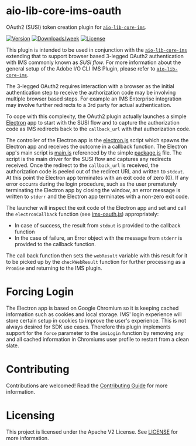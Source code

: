 aio-lib-core-ims-oauth
==========================

OAuth2 (SUSI) token creation plugin for [`aio-lib-core-ims`](https://github.com/adobe/aio-lib-core-ims).

[![Version](https://img.shields.io/npm/v/aio-lib-core-ims-oauth.svg)](https://npmjs.org/package/aio-lib-core-ims-oauth)
[![Downloads/week](https://img.shields.io/npm/dw/aio-lib-core-ims-oauth.svg)](https://npmjs.org/package/aio-lib-core-ims-oauth)
[![License](https://img.shields.io/npm/l/aio-lib-core-ims-oauth.svg)](https://github.com/adobe/aio-lib-core-ims-oauth/blob/master/package.json)

This plugin is intended to be used in conjunction with the [`aio-lib-core-ims`](https://github.com/adobe/aio-lib-core-ims) extending that to support browser based 3-legged OAuth2 authentication with IMS commonly known as _SUSI flow_.
For more information about the general setup of the Adobe I/O CLI IMS Plugin, please refer to [`aio-lib-core-ims`](https://github.com/adobe/aio-lib-core-ims).

The 3-legged OAuth2 requires interaction with a browser as the initial authentication step to receive the authorization code may be involving multiple browser based steps.
For example an IMS Enterprise integration may involve further redirects to a 3rd party for actual authentication.

To cope with this complexity, the OAuth2 plugin actually launches a simple [Electron](https://electronjs.org) app to start with the SUSI flow and to capture the authorization code as IMS redirects back to the `callback_url` with that authorization code.

The controller of the Electron app is the [electron.js](src/electron.js) script which spawns the Electron app and receives the outcome in a callback function.
The Electron app's main script is [main.js](lib/main.js) referenced by the simple [package.js](lib/package.json) file.
The script is the main driver for the SUSI flow and captures any redirects received.
Once the redirect to the `callback_url` is received, the authorization code is peeled out of the redirect URL and written to `stdout`.
At this point the Electron app terminates with an exit code of zero (0).
If any error occurrs during the login procedure, such as the user prematurely terminating the Electron app by closing the window, an error message is written to `stderr` and the Electron app terminates with a non-zero exit code.

The launcher will inspect the exit code of the Electron app and set and call the `electronCallback` function (see [ims-oauth.js](src/ims-oauth.js)) appropriately:

* In case of success, the result from `stdout` is provided to the callback function
* In the case of failure, an Error object with the message from `stderr` is provided to the callback function.

The call back function then sets the `webResult` variable with this result for it to be picked up by the `checkWebResult` function for further processing as a `Promise` and returning to the IMS plugin.

# Forcing Login

The Electron app is based on Google Chromium so it is keeping cached information such as cookies and local storage.
IMS' login experience will store certain setup in cookies to improve the user's experience.
This is not always desired for SDK use cases.
Therefore this plugin implements support for the `force` parameter to the `imsLogin` function by removing any and all cached information in Chromiums user profile to restart from a clean slate.

# Contributing
Contributions are welcomed! Read the [Contributing Guide](CONTRIBUTING.md) for more information.


# Licensing

This project is licensed under the Apache V2 License. See [LICENSE](LICENSE) for more information.